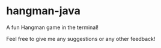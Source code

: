 # hangman-java
A fun Hangman game in the terminal!

Feel free to give me any suggestions or any other feedback!
